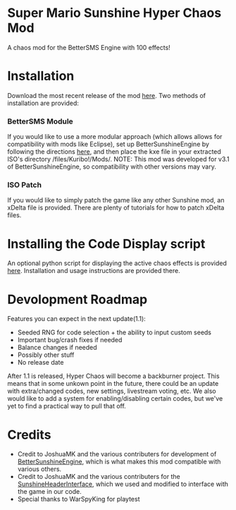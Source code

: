 # Super Mario Sunshine Hyper Chaos Mod
A chaos mod for the BetterSMS Engine with 100 effects!

# Installation
Download the most recent release of the mod [here](https://github.com/AngryMax/zBSMS_Chaos/releases). Two methods of installation are provided:

### BetterSMS Module
If you would like to use a more modular approach (which allows allows for compatibility with mods like Eclipse), set up BetterSunshineEngine by following the directions [here](https://github.com/DotKuribo/BetterSunshineEngine), and then place the kxe file in your extracted ISO's directory /files/Kuribo!/Mods/.
NOTE: This mod was developed for v3.1 of BetterSunshineEngine, so compatibility with other versions may vary.

### ISO Patch
If you would like to simply patch the game like any other Sunshine mod, an xDelta file is provided. There are plenty of tutorials for how to patch xDelta files.

# Installing the Code Display script
An optional python script for displaying the active chaos effects is provided [here](https://github.com/MasterMattK/Hyper-Chaos-Code-Display). Installation and usage instructions are provided there.

# Devolopment Roadmap
Features you can expect in the next update(1.1):
* Seeded RNG for code selection + the ability to input custom seeds
* Important bug/crash fixes if needed
* Balance changes if needed
* Possibly other stuff
* No release date

After 1.1 is released, Hyper Chaos will become a backburner project. This means that in some unkown point in the future, there could be an update with extra/changed codes, new settings, livestream voting, etc. We also would like to add a system for enabling/disabling certain codes, but we've yet to find a practical way to pull that off.

# Credits
* Credit to JoshuaMK and the various contributers for development of [BetterSunshineEngine](https://github.com/DotKuribo/BetterSunshineEngine), which is what makes this mod compatible with various others.
* Credit to JoshuaMK and the various contributers for the [SunshineHeaderInterface](https://github.com/DotKuribo/SunshineHeaderInterface), which we used and modified to interface with the game in our code.
* Special thanks to WarSpyKing for playtest
